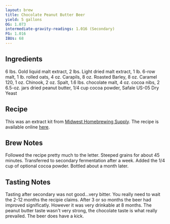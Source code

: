 ```yaml
---
layout: brew
title: Chocolate Peanut Butter Beer
yield: 5 gallons
OG: 1.073
intermediate-gravity-readings: 1.016 (Secondary)
FG: 1.016
IBUs: 68
---
```


## Ingredients
6 lbs. Gold liquid malt extract, 2 lbs. Light dried malt extract, 1 lb. 6-row malt, 1 lb. rolled oats, 4 oz. Carapils, 8 oz. Roasted Barley, 8 oz. Caramel 120, 1 oz. Chinook, 2 oz. Spalt, 1.6 lbs. chocolate malt, 4 oz. cocoa nibs, 2 6.5-oz. jars dried peanut butter, 1/4 cup cocoa powder, Safale US-05 Dry Yeast

## Recipe
This was an extract kit from [Midwest Homebrewing Supply](http://www.midwestsupplies.com/chocolate-covered-beavr-nutz-beer-kit.html).  The recipe is available online [here](http://www.midwestsupplies.com/media/downloads/431/BEAVR%20Nutz%20Instructions%20v.2.pdf).

## Brew Notes
Followed the recipe pretty much to the letter. Steeped grains for about 45 minutes.  Transferred to secondary fermentation after a week.  Added the 1/4 cup of optional cocoa powder.  Bottled about a month later.

## Tasting Notes
Tasting after secondary was not good...very bitter.  You really need to wait the 2-12 months the recipie claims.  After 3 or so months the beer had improved significatly.  However it was very drinkable at 8 months.  The peanut butter taste wasn't very strong, the chocolate taste is what really prevailed.  The beer does have a kick.
